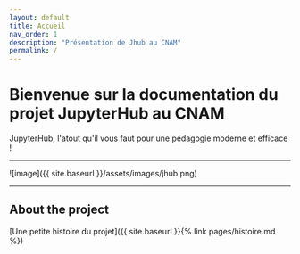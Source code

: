 ```yaml
---
layout: default
title: Accueil 
nav_order: 1
description: "Présentation de Jhub au CNAM"
permalink: /
---
```


# Bienvenue sur la documentation du projet JupyterHub au CNAM

JupyterHub, l'atout qu'il vous faut pour une pédagogie moderne et efficace !

---

![image]({{ site.baseurl }}/assets/images/jhub.png)

---

## About the project

[Une petite histoire du projet]({{ site.baseurl }}{% link pages/histoire.md %})
